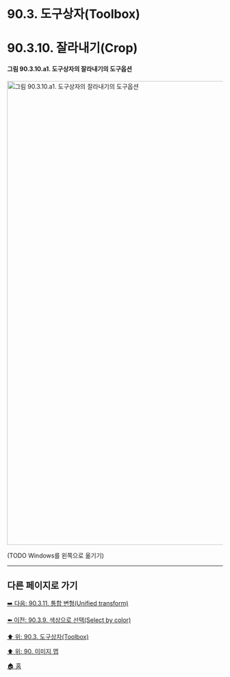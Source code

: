 # 90.3. 도구상자(Toolbox)
# 90.3.10. 잘라내기(Crop)

#### 그림 90.3.10.a1. 도구상자의 잘라내기의 도구옵션
<img width="1080" alt="그림 90.3.10.a1. 도구상자의 잘라내기의 도구옵션" environment="Windows 10 GIMP 2.10.36" src="https://github.com/wonder13662/gimp/assets/15767104/736f8cea-7259-49d8-aa09-d000c9549528">

(TODO Windows를 왼쪽으로 옮기기)

***

## 다른 페이지로 가기

[➡️ 다음: 90.3.11. 통합 변형(Unified transform)](./90-03-11-unified_transform.md)

[⬅️ 이전: 90.3.9. 색상으로 선택(Select by color)](./90-03-09-select_by_color.md)

[⬆️ 위: 90.3. 도구상자(Toolbox)](./90-03-00-toolbox.md)

[⬆️ 위: 90. 이미지 맵](./90-00-image-map.md)

[🏠 홈](./00-home.md)
